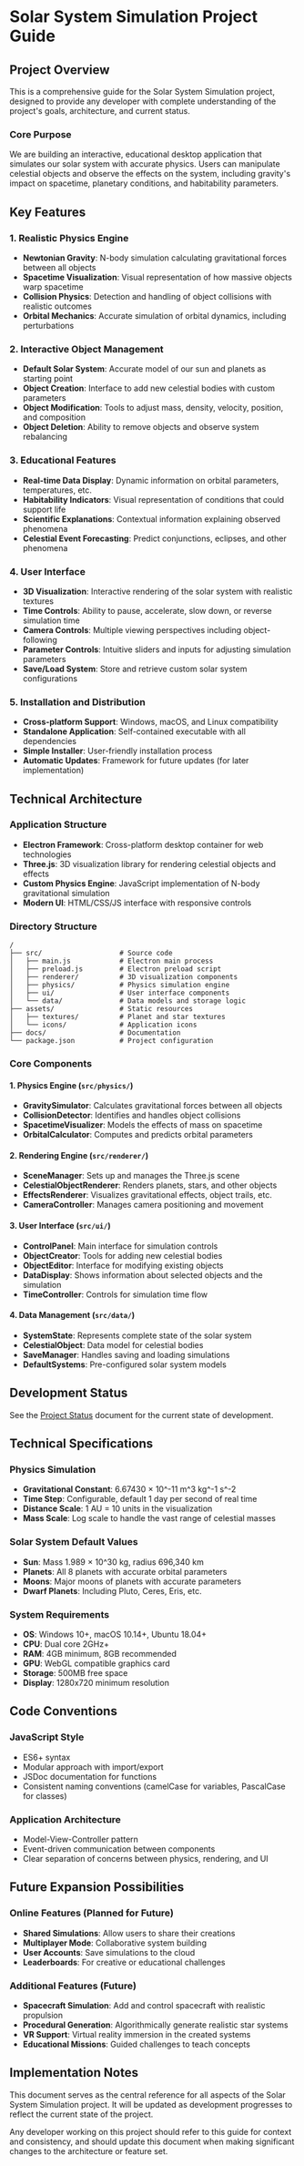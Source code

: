 # Solar System Simulation Project Guide

## Project Overview

This is a comprehensive guide for the Solar System Simulation project, designed to provide any developer with complete understanding of the project's goals, architecture, and current status.

### Core Purpose

We are building an interactive, educational desktop application that simulates our solar system with accurate physics. Users can manipulate celestial objects and observe the effects on the system, including gravity's impact on spacetime, planetary conditions, and habitability parameters.

## Key Features

### 1. Realistic Physics Engine
- **Newtonian Gravity**: N-body simulation calculating gravitational forces between all objects
- **Spacetime Visualization**: Visual representation of how massive objects warp spacetime
- **Collision Physics**: Detection and handling of object collisions with realistic outcomes
- **Orbital Mechanics**: Accurate simulation of orbital dynamics, including perturbations

### 2. Interactive Object Management
- **Default Solar System**: Accurate model of our sun and planets as starting point
- **Object Creation**: Interface to add new celestial bodies with custom parameters
- **Object Modification**: Tools to adjust mass, density, velocity, position, and composition
- **Object Deletion**: Ability to remove objects and observe system rebalancing

### 3. Educational Features
- **Real-time Data Display**: Dynamic information on orbital parameters, temperatures, etc.
- **Habitability Indicators**: Visual representation of conditions that could support life
- **Scientific Explanations**: Contextual information explaining observed phenomena
- **Celestial Event Forecasting**: Predict conjunctions, eclipses, and other phenomena

### 4. User Interface
- **3D Visualization**: Interactive rendering of the solar system with realistic textures
- **Time Controls**: Ability to pause, accelerate, slow down, or reverse simulation time
- **Camera Controls**: Multiple viewing perspectives including object-following
- **Parameter Controls**: Intuitive sliders and inputs for adjusting simulation parameters
- **Save/Load System**: Store and retrieve custom solar system configurations

### 5. Installation and Distribution
- **Cross-platform Support**: Windows, macOS, and Linux compatibility
- **Standalone Application**: Self-contained executable with all dependencies
- **Simple Installer**: User-friendly installation process
- **Automatic Updates**: Framework for future updates (for later implementation)

## Technical Architecture

### Application Structure
- **Electron Framework**: Cross-platform desktop container for web technologies
- **Three.js**: 3D visualization library for rendering celestial objects and effects
- **Custom Physics Engine**: JavaScript implementation of N-body gravitational simulation
- **Modern UI**: HTML/CSS/JS interface with responsive controls

### Directory Structure
```
/
├── src/                   # Source code
│   ├── main.js            # Electron main process
│   ├── preload.js         # Electron preload script
│   ├── renderer/          # 3D visualization components
│   ├── physics/           # Physics simulation engine
│   ├── ui/                # User interface components
│   └── data/              # Data models and storage logic
├── assets/                # Static resources
│   ├── textures/          # Planet and star textures
│   └── icons/             # Application icons
├── docs/                  # Documentation
└── package.json           # Project configuration
```

### Core Components

#### 1. Physics Engine (`src/physics/`)
- **GravitySimulator**: Calculates gravitational forces between all objects
- **CollisionDetector**: Identifies and handles object collisions
- **SpacetimeVisualizer**: Models the effects of mass on spacetime
- **OrbitalCalculator**: Computes and predicts orbital parameters

#### 2. Rendering Engine (`src/renderer/`)
- **SceneManager**: Sets up and manages the Three.js scene
- **CelestialObjectRenderer**: Renders planets, stars, and other objects
- **EffectsRenderer**: Visualizes gravitational effects, object trails, etc.
- **CameraController**: Manages camera positioning and movement

#### 3. User Interface (`src/ui/`)
- **ControlPanel**: Main interface for simulation controls
- **ObjectCreator**: Tools for adding new celestial bodies
- **ObjectEditor**: Interface for modifying existing objects
- **DataDisplay**: Shows information about selected objects and the simulation
- **TimeController**: Controls for simulation time flow

#### 4. Data Management (`src/data/`)
- **SystemState**: Represents complete state of the solar system
- **CelestialObject**: Data model for celestial bodies
- **SaveManager**: Handles saving and loading simulations
- **DefaultSystems**: Pre-configured solar system models

## Development Status

See the [Project Status](PROJECT_STATUS.md) document for the current state of development.

## Technical Specifications

### Physics Simulation
- **Gravitational Constant**: 6.67430 × 10^-11 m^3 kg^-1 s^-2
- **Time Step**: Configurable, default 1 day per second of real time
- **Distance Scale**: 1 AU = 10 units in the visualization
- **Mass Scale**: Log scale to handle the vast range of celestial masses

### Solar System Default Values
- **Sun**: Mass 1.989 × 10^30 kg, radius 696,340 km
- **Planets**: All 8 planets with accurate orbital parameters
- **Moons**: Major moons of planets with accurate parameters
- **Dwarf Planets**: Including Pluto, Ceres, Eris, etc.

### System Requirements
- **OS**: Windows 10+, macOS 10.14+, Ubuntu 18.04+
- **CPU**: Dual core 2GHz+
- **RAM**: 4GB minimum, 8GB recommended
- **GPU**: WebGL compatible graphics card
- **Storage**: 500MB free space
- **Display**: 1280x720 minimum resolution

## Code Conventions

### JavaScript Style
- ES6+ syntax
- Modular approach with import/export
- JSDoc documentation for functions
- Consistent naming conventions (camelCase for variables, PascalCase for classes)

### Application Architecture
- Model-View-Controller pattern
- Event-driven communication between components
- Clear separation of concerns between physics, rendering, and UI

## Future Expansion Possibilities

### Online Features (Planned for Future)
- **Shared Simulations**: Allow users to share their creations
- **Multiplayer Mode**: Collaborative system building
- **User Accounts**: Save simulations to the cloud
- **Leaderboards**: For creative or educational challenges

### Additional Features (Future)
- **Spacecraft Simulation**: Add and control spacecraft with realistic propulsion
- **Procedural Generation**: Algorithmically generate realistic star systems
- **VR Support**: Virtual reality immersion in the created systems
- **Educational Missions**: Guided challenges to teach concepts

## Implementation Notes

This document serves as the central reference for all aspects of the Solar System Simulation project. It will be updated as development progresses to reflect the current state of the project.

Any developer working on this project should refer to this guide for context and consistency, and should update this document when making significant changes to the architecture or feature set.